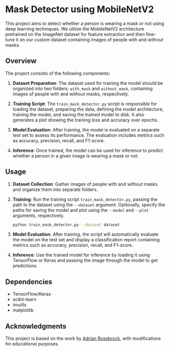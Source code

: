 
# Mask Detector using MobileNetV2

This project aims to detect whether a person is wearing a mask or not using deep learning techniques. We utilize the MobileNetV2 architecture pretrained on the ImageNet dataset for feature extraction and then fine-tune it on our custom dataset containing images of people with and without masks.

## Overview

The project consists of the following components:

1. **Dataset Preparation**: The dataset used for training the model should be organized into two folders: `with_mask` and `without_mask`, containing images of people with and without masks, respectively.

2. **Training Script**: The `train_mask_detector.py` script is responsible for loading the dataset, preparing the data, defining the model architecture, training the model, and saving the trained model to disk. It also generates a plot showing the training loss and accuracy over epochs.

3. **Model Evaluation**: After training, the model is evaluated on a separate test set to assess its performance. The evaluation includes metrics such as accuracy, precision, recall, and F1-score.

4. **Inference**: Once trained, the model can be used for inference to predict whether a person in a given image is wearing a mask or not.

## Usage

1. **Dataset Collection**: Gather images of people with and without masks and organize them into separate folders.

2. **Training**: Run the training script `train_mask_detector.py`, passing the path to the dataset using the `--dataset` argument. Optionally, specify the paths for saving the model and plot using the `--model` and `--plot` arguments, respectively.

    ```bash
    python train_mask_detector.py --dataset dataset
    ```

3. **Model Evaluation**: After training, the script will automatically evaluate the model on the test set and display a classification report containing metrics such as accuracy, precision, recall, and F1-score.

4. **Inference**: Use the trained model for inference by loading it using TensorFlow or Keras and passing the image through the model to get predictions.

## Dependencies

- TensorFlow/Keras
- scikit-learn
- imutils
- matplotlib

## Acknowledgments

This project is based on the work by [Adrian Rosebrock](https://www.pyimagesearch.com/), with modifications for educational purposes.
